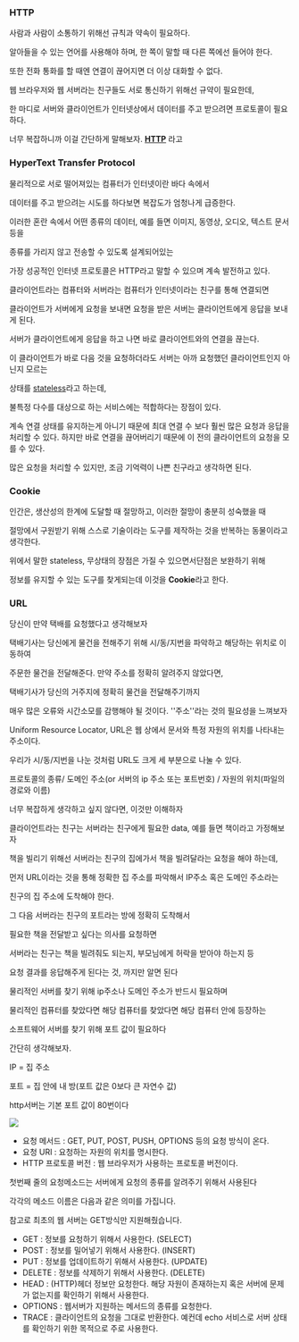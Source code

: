 ###  HTTP

사람과 사람이 소통하기 위해선 규칙과 약속이 필요하다.

알아들을 수 있는 언어를 사용해야 하며, 한 쪽이 말할 때 다른 쪽에선 들어야 한다.

또한 전화 통화를 할 때엔 연결이 끊어지면 더 이상 대화할 수 없다.

웹 브라우저와 웹 서버라는 친구들도 서로 통신하기 위해선 규약이 필요한데,

한 마디로 서버와 클라이언트가 인터넷상에서 데이터를 주고 받으려면 프로토콜이 필요하다.

너무 복잡하니까 이걸 간단하게 말해보자.  <u>**HTTP**</u> 라고



###  HyperText Transfer Protocol

물리적으로 서로 떨어져있는 컴퓨터가 인터넷이란 바다 속에서

데이터를 주고 받으려는 시도를 하다보면 복잡도가 엄청나게 급증한다.

이러한 혼란 속에서 어떤 종류의 데이터, 예를 들면 이미지, 동영상, 오디오, 텍스트 문서 등을

종류를 가리지 않고 전송할 수 있도록  설계되어있는

가장 성공적인 인터넷 프로토콜은 HTTP라고 말할 수 있으며 계속 발전하고 있다.



클라이언트라는 컴퓨터와 서버라는 컴퓨터가 인터넷이라는 친구를 통해 연결되면

클라이언트가 서버에게 요청을 보내면 요청을 받은 서버는 클라이언트에게 응답을 보내게 된다.

서버가 클라이언트에게 응답을 하고 나면 바로 클라이언트와의 연결을 끊는다.

이 클라이언트가 바로 다음 것을 요청하더라도 서버는 아까 요청했던 클라이언트인지 아닌지 모르는

상태를 <u>stateless</u>라고 하는데, 

불특정 다수를 대상으로 하는 서비스에는 적합하다는 장점이 있다.

계속 연결 상태를 유지하는게 아니기 때문에 최대 연결 수 보다 훨씬 많은 요청과 응답을 처리할 수 있다. 하지만 바로 연결을 끊어버리기 때문에 이 전의 클라이언트의 요청을 모를 수 있다.

많은 요청을 처리할 수 있지만,  조금 기억력이 나쁜 친구라고 생각하면 된다.



###  Cookie

인간은, 생산성의 한계에 도달할 때 절망하고, 이러한 절망이 충분히 성숙했을 때

절망에서 구원받기 위해 스스로 기술이라는 도구를 제작하는 것을 반복하는 동물이라고 생각한다.

위에서 말한 stateless, 무상태의 장점은 가질 수 있으면서단점은 보완하기 위해 

정보를 유지할 수 있는 도구를 찾게되는데 이것을 **Cookie**라고 한다.



###  URL

당신이 만약 택배를 요청했다고 생각해보자

택배기사는 당신에게 물건을 전해주기 위해 시/동/지번을 파악하고 해당하는 위치로 이동하여

주문한 물건을 전달해준다. 만약 주소를 정확히 알려주지 않았다면,

택배기사가 당신의 거주지에 정확히 물건을 전달해주기까지 

매우 많은 오류와 시간소모를 감행해야 될 것이다. ''주소''라는 것의 필요성을 느껴보자



Uniform Resource Locator, URL은 웹 상에서 문서와 특정 자원의 위치를 나타내는 주소이다.

우리가 시/동/지번을 나눈 것처럼 URL도 크게 세 부분으로 나눌 수 있다.

프로토콜의 종류/ 도메인 주소(or 서버의 ip 주소 또는 포트번호) / 자원의 위치(파일의 경로와 이름)



너무 복잡하게 생각하고 싶지 않다면, 이것만 이해하자

클라이언트라는 친구는 서버라는 친구에게 필요한 data, 예를 들면 책이라고 가정해보자

책을 빌리기 위해선 서버라는 친구의 집에가서 책을 빌려달라는 요청을 해야 하는데,

먼저 URL이라는 것을 통해 정확한 집 주소를 파악해서 IP주소 혹은 도메인 주소라는

친구의 집 주소에 도착해야 한다.

그 다음 서버라는 친구의 포트라는 방에 정확히 도착해서 

필요한 책을 전달받고 싶다는 의사를 요청하면

서버라는 친구는 책을 빌려줘도 되는지, 부모님에게 허락을 받아야 하는지 등

요청 결과를 응답해주게 된다는 것, 까지만 알면 된다



물리적인 서버를 찾기 위해 ip주소나 도메인 주소가 반드시 필요하며

물리적인 컴퓨터를 찾았다면 해당 컴퓨터를 찾았다면 해당 컴퓨터 안에 등장하는

소프트웨어 서버를 찾기 위해 포트 값이 필요하다

간단히 생각해보자. 

IP = 집 주소

포트 = 집 안에 내 방(포트 값은 0보다 큰 자연수 값)

http서버는 기본 포트 값이 80번이다

![](C:\Users\CJH\Downloads\http.jpg)





- 요청 메서드 : GET, PUT, POST, PUSH, OPTIONS 등의 요청 방식이 온다.
- 요청 URI : 요청하는 자원의 위치를 명시한다.
- HTTP 프로토콜 버전 : 웹 브라우저가 사용하는 프로토콜 버전이다.

첫번째 줄의 요청메소드는 서버에게 요청의 종류를 알려주기 위해서 사용된다

각각의 메소드 이름은 다음과 같은 의미를 가집니다.

참고로 최초의 웹 서버는 GET방식만 지원해줬습니다.

- GET : 정보를 요청하기 위해서 사용한다. (SELECT)
- POST : 정보를 밀어넣기 위해서 사용한다. (INSERT)
- PUT : 정보를 업데이트하기 위해서 사용한다. (UPDATE)
- DELETE : 정보를 삭제하기 위해서 사용한다. (DELETE)
- HEAD : (HTTP)헤더 정보만 요청한다. 해당 자원이 존재하는지 혹은 서버에 문제가 없는지를 확인하기 위해서 사용한다.
- OPTIONS : 웹서버가 지원하는 메서드의 종류를 요청한다.
- TRACE : 클라이언트의 요청을 그대로 반환한다. 예컨데 echo 서비스로 서버 상태를 확인하기 위한 목적으로 주로 사용한다.